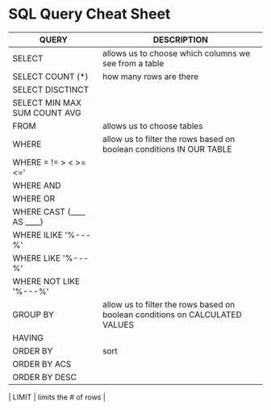 # SQL Query Cheat Sheet

| QUERY                                | DESCRIPTION                                                                  |
| ------------------------------------ | ---------------------------------------------------------------------------- |
| SELECT                               | allows us to choose which columns we see from a table                        |
| SELECT COUNT (*)                     | how many rows are there                                                      |
| SELECT DISCTINCT                     |                                                                              |
| SELECT MIN MAX SUM COUNT AVG         |                                                                              |
| FROM                                 | allows us to choose tables                                                   |
| WHERE                                | allow us to filter the rows based on boolean conditions IN OUR TABLE         |
| WHERE  =   !=    >    <    >=    <=' |                                                                              |
| WHERE AND                            |                                                                              |
| WHERE OR                             |                                                                              |
| WHERE CAST (____ AS ____)            |                                                                              |
| WHERE ILIKE '%---%'                  |                                                                              |
| WHERE LIKE '%---%'                   |                                                                              |
| WHERE NOT LIKE '%---%'               |                                                                              |
| GROUP BY                             | allow us to filter the rows based on boolean conditions on CALCULATED VALUES |
| HAVING                               |                                                                              |
| ORDER BY                             | sort                                                                         |
| ORDER BY ACS                         |                                                                              |
| ORDER BY DESC                        |                                                                              |

| LIMIT                                | limits the # of rows                                                         |

